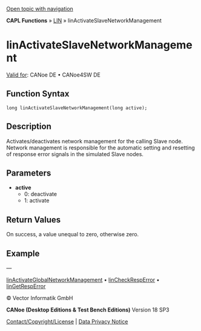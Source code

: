 [Open topic with navigation](../../../../../CANoeDEFamily.htm#Topics/CAPLFunctions/LIN/Functions/CAPLfunctionLINActivateSlaveNetworkManagement.md)

**CAPL Functions** » [LIN](../CAPLfunctionsLINOverview.md) » linActivateSlaveNetworkManagement

# linActivateSlaveNetworkManagement

[Valid for](../../../Shared/FeatureAvailability.md): CANoe DE • CANoe4SW DE

## Function Syntax

```plaintext
long linActivateSlaveNetworkManagement(long active);
```

## Description

Activates/deactivates network management for the calling Slave node. Network management is responsible for the automatic setting and resetting of response error signals in the simulated Slave nodes.

## Parameters

- **active**
  - 0: deactivate
  - 1: activate

## Return Values

On success, a value unequal to zero, otherwise zero.

## Example

—

[linActivateGlobalNetworkManagement](CAPLfunctionLINActivateGlobalNetworkManagement.md) • [linCheckRespError](CAPLfunctionLINCheckRespError.md) • [linGetRespError](CAPLfunctionLINGetRespError.md)

© Vector Informatik GmbH

**CANoe (Desktop Editions & Test Bench Editions)** Version 18 SP3

[Contact/Copyright/License](../../../Shared/ContactCopyrightLicense.md) | [Data Privacy Notice](https://www.vector.com/int/en/company/get-info/privacy-policy/)
